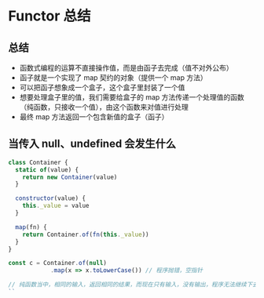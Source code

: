 # Functor 总结
## 总结
- 函数式编程的运算不直接操作值，而是由函子去完成（值不对外公布）
- 函子就是一个实现了 map 契约的对象（提供一个 map 方法）
- 可以把函子想象成一个盒子，这个盒子里封装了一个值
- 想要处理盒子里的值，我们需要给盒子的 map 方法传递一个处理值的函数（纯函数，只接收一个值），由这个函数来对值进行处理
- 最终 map 方法返回一个包含新值的盒子（函子）

## 当传入 null、undefined 会发生什么
```js
class Container {
  static of(value) {
    return new Container(value)
  }

  constructor(value) {
    this._value = value
  }

  map(fn) {
    return Container.of(fn(this._value))
  }
}

const c = Container.of(null)
            .map(x => x.toLowerCase()) // 程序抛错，空指针

// 纯函数当中，相同的输入，返回相同的结果，而现在只有输入，没有输出，程序无法继续下去，要怎么解决？请听下回分解
``

